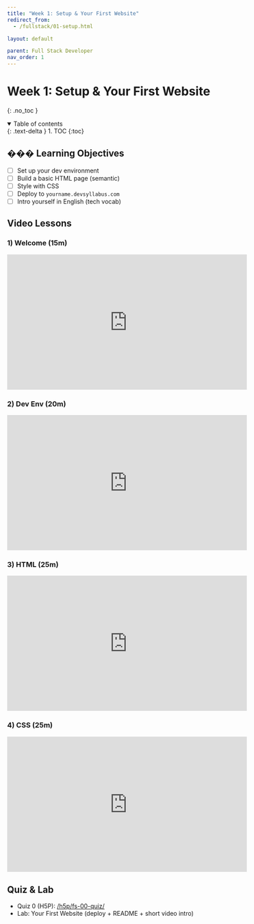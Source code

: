 ```yaml
---
title: "Week 1: Setup & Your First Website"
redirect_from:
  - /fullstack/01-setup.html

layout: default

parent: Full Stack Developer
nav_order: 1
---
```



# Week 1: Setup & Your First Website 
{: .no_toc }

<details open markdown="block">
  <summary>Table of contents</summary>
  {: .text-delta }
1. TOC
{:toc}
</details>

## ��� Learning Objectives
- [ ] Set up your dev environment
- [ ] Build a basic HTML page (semantic)
- [ ] Style with CSS
- [ ] Deploy to `yourname.devsyllabus.com`
- [ ] Intro yourself in English (tech vocab)

##  Video Lessons
### 1) Welcome (15m)
<iframe width="560" height="315" src="https://www.youtube.com/embed/VIDEO_ID_WEEK0_INTRO" title="Full Stack Week 0 - Introduction" frameborder="0" allowfullscreen></iframe>

### 2) Dev Env (20m)
<iframe width="560" height="315" src="https://www.youtube.com/embed/VIDEO_ID_SETUP" title="Development Environment Setup" frameborder="0" allowfullscreen></iframe>

### 3) HTML (25m)
<iframe width="560" height="315" src="https://www.youtube.com/embed/VIDEO_ID_HTML" title="HTML Fundamentals" frameborder="0" allowfullscreen></iframe>

### 4) CSS (25m)
<iframe width="560" height="315" src="https://www.youtube.com/embed/VIDEO_ID_CSS" title="CSS Basics" frameborder="0" allowfullscreen></iframe>

##  Quiz & Lab
- Quiz 0 (H5P): [/h5p/fs-00-quiz/](/h5p/fs-00-quiz/)
- Lab: Your First Website (deploy + README + short video intro)
